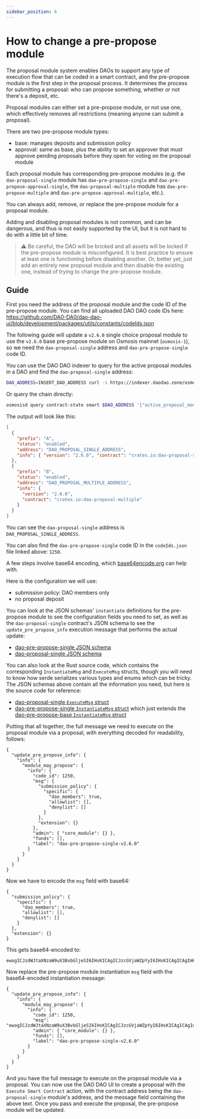 ```yaml
---
sidebar_position: 6
---
```


# How to change a pre-propose module

The proposal module system enables DAOs to support any type of execution flow
that can be coded in a smart contract, and the pre-propose module is the first
step in the proposal process. It determines the process for submitting a
proposal: who can propose something, whether or not there's a deposit, etc.

Proposal modules can either set a pre-propose module, or not use one, which
effectively removes all restrictions (meaning anyone can submit a proposal).

There are two pre-propose module types:

- base: manages deposits and submission policy
- approval: same as base, plus the ability to set an approver that must
  approve pending proposals before they open for voting on the proposal module

Each proposal module has corresponding pre-propose modules (e.g. the
`dao-proposal-single` module has `dao-pre-propose-single` and
`dao-pre-propose-approval-single`, the `dao-proposal-multiple` module has
`dao-pre-propose-multiple` and `dao-pre-propose-approval-multiple`, etc.).

You can always add, remove, or replace the pre-propose module for a proposal
module.

Adding and disabling proposal modules is not common, and can be dangerous, and
thus is not easily supported by the UI, but it is not hard to do with a little
bit of time.

> ⚠️ Be careful, the DAO will be bricked and all assets will be locked if the
> pre-propose module is misconfigured. It is best practice to ensure at least
> one is functioning before disabling another. Or, better yet, just add an
> entirely new proposal module and then disable the existing one, instead of
> trying to change the pre-propose module.

## Guide

First you need the address of the proposal module and the code ID of the
pre-propose module. You can find all uploaded DAO DAO code IDs here:
https://github.com/DA0-DA0/dao-dao-ui/blob/development/packages/utils/constants/codeIds.json

The following guide will update a `v2.6.0` single choice proposal module to use
the `v2.6.0` base pre-propose module on Osmosis mainnet (`osmosis-1`), so we
need the `dao-proposal-single` address and `dao-pre-propose-single` code ID.

You can use the DAO DAO indexer to query for the active proposal modules in a
DAO and find the `dao-proposal-single` address:

```bash
DAO_ADDRESS=INSERT_DAO_ADDRESS curl -s https://indexer.daodao.zone/osmosis-1/contract/$DAO_ADDRESS/daoCore/activeProposalModules | jq
```

Or query the chain directly:

```bash
osmosisd query contract-state smart $DAO_ADDRESS '{"active_proposal_modules":{}}' --output json | jq
```

The output will look like this:

```json
[
  {
    "prefix": "A",
    "status": "enabled",
    "address": "DAO_PROPOSAL_SINGLE_ADDRESS",
    "info": { "version": "2.6.0", "contract": "crates.io:dao-proposal-single" }
  },
  {
    "prefix": "B",
    "status": "enabled",
    "address": "DAO_PROPOSAL_MULTIPLE_ADDRESS",
    "info": {
      "version": "2.6.0",
      "contract": "crates.io:dao-proposal-multiple"
    }
  }
]
```

You can see the `dao-proposal-single` address is `DAO_PROPOSAL_SINGLE_ADDRESS`.

You can also find the `dao-pre-propose-single` code ID in the `codeIds.json`
file linked above: `1250`.

A few steps involve base64 encoding, which
[base64encode.org](https://www.base64encode.org/) can help with.

Here is the configuration we will use:

- submission policy: DAO members only
- no proposal deposit

You can look at the JSON schemas' `instantiate` definitions for the pre-propose
module to see the configuration fields you need to set, as well as the
`dao-proposal-single` contract's JSON schema to see the
`update_pre_propose_info` execution message that performs the actual update:

- [dao-pre-propose-single JSON schema](https://github.com/DA0-DA0/dao-contracts/blob/development/contracts/pre-propose/dao-pre-propose-single/schema/dao-pre-propose-single.json)
- [dao-proposal-single JSON schema](https://github.com/DA0-DA0/dao-contracts/blob/development/contracts/proposal/dao-proposal-single/schema/dao-proposal-single.json)

You can also look at the Rust source code, which contains the corresponding
`InstantiateMsg` and `ExecuteMsg` structs, though you will need to know how
serde serializes various types and enums which can be tricky. The JSON schemas
above contain all the information you need, but here is the source code for
reference:

- [dao-proposal-single `ExecuteMsg`
  struct](https://github.com/DA0-DA0/dao-contracts/blob/development/contracts/proposal/dao-proposal-single/src/msg.rs)
- [dao-pre-propose-single `InstantiateMsg`
  struct](https://github.com/DA0-DA0/dao-contracts/blob/development/contracts/pre-propose/dao-pre-propose-single/src/contract.rs)
  which just extends the [dao-pre-propose-base `InstantiateMsg`
  struct](https://github.com/DA0-DA0/dao-contracts/blob/development/packages/dao-pre-propose-base/src/msg.rs)

Putting that all together, the full message we need to execute on the proposal
module via a proposal, with everything decoded for readability, follows:

```
{
  "update_pre_propose_info": {
    "info": {
      "module_may_propose": {
        "info": {
          "code_id": 1250,
          "msg": {
            "submission_policy": {
              "specific": {
                "dao_members": true,
                "allowlist": [],
                "denylist": []
              }
            },
            "extension": {}
          },
          "admin": { "core_module": {} },
          "funds": [],
          "label": "dao-pre-propose-single-v2.6.0"
        }
      }
    }
  }
}
```

Now we have to encode the `msg` field with base64:

```
{
  "submission_policy": {
    "specific": {
      "dao_members": true,
      "allowlist": [],
      "denylist": []
    }
  },
  "extension": {}
}
```

This gets base64-encoded to:

```
ewogICJzdWJtaXNzaW9uX3BvbGljeSI6IHsKICAgICJzcGVjaWZpYyI6IHsKICAgICAgImRhb19tZW1iZXJzIjogdHJ1ZSwKICAgICAgImFsbG93bGlzdCI6IFtdLAogICAgICAiZGVueWxpc3QiOiBbXQogICAgfQogIH0sCiAgImV4dGVuc2lvbiI6IHt9Cn0=
```

Now replace the pre-propose module instantiation `msg` field with the
base64-encoded instantiation message:

```
{
  "update_pre_propose_info": {
    "info": {
      "module_may_propose": {
        "info": {
          "code_id": 1250,
          "msg": "ewogICJzdWJtaXNzaW9uX3BvbGljeSI6IHsKICAgICJzcGVjaWZpYyI6IHsKICAgICAgImRhb19tZW1iZXJzIjogdHJ1ZSwKICAgICAgImFsbG93bGlzdCI6IFtdLAogICAgICAiZGVueWxpc3QiOiBbXQogICAgfQogIH0sCiAgImV4dGVuc2lvbiI6IHt9Cn0=",
          "admin": { "core_module": {} },
          "funds": [],
          "label": "dao-pre-propose-single-v2.6.0"
        }
      }
    }
  }
}
```

And you have the full message to execute on the proposal module via a proposal.
You can now use the DAO DAO UI to create a proposal with the `Execute Smart
Contract` action, with the contract address being the `dao-proposal-single`
module's address, and the message field containing the above text. Once you pass
and execute the proposal, the pre-propose module will be updated.
